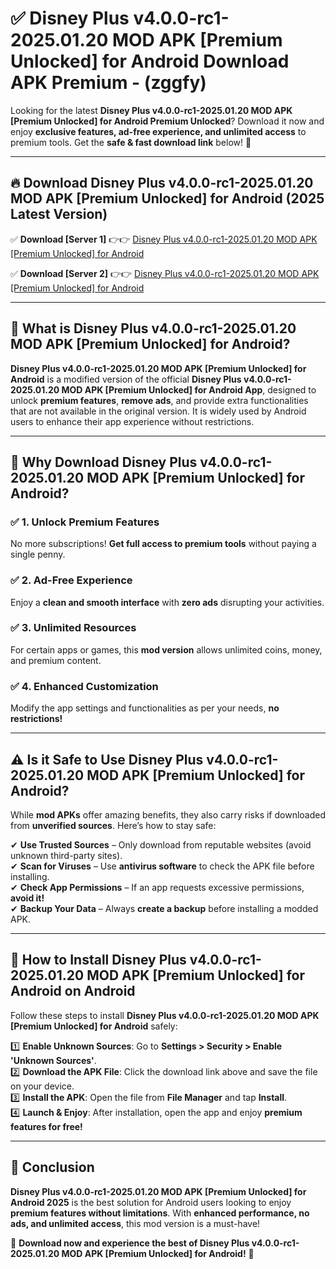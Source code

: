 
# ✅ Disney  Plus v4.0.0-rc1-2025.01.20 MOD APK [Premium Unlocked] for Android Download APK Premium -  (zggfy) 

Looking for the latest **Disney  Plus v4.0.0-rc1-2025.01.20 MOD APK [Premium Unlocked] for Android Premium Unlocked**? Download it now and enjoy **exclusive features, ad-free experience, and unlimited access** to premium tools. Get the **safe & fast download link** below! 🚀

---

## 🔥 Download Disney  Plus v4.0.0-rc1-2025.01.20 MOD APK [Premium Unlocked] for Android (2025 Latest Version)

✅ **Download [Server 1]** 👉👉 [Disney  Plus v4.0.0-rc1-2025.01.20 MOD APK [Premium Unlocked] for Android ](https://apkcomod.com?title=Disney__Plus_v4.0.0-rc1-2025.01.20_MOD_APK_[Premium_Unlocked]_for_Android)  

✅ **Download [Server 2]** 👉👉 [Disney  Plus v4.0.0-rc1-2025.01.20 MOD APK [Premium Unlocked] for Android ](https://apkcomod.com?title=Disney__Plus_v4.0.0-rc1-2025.01.20_MOD_APK_[Premium_Unlocked]_for_Android)  


---

## 📌 What is Disney  Plus v4.0.0-rc1-2025.01.20 MOD APK [Premium Unlocked] for Android?

**Disney  Plus v4.0.0-rc1-2025.01.20 MOD APK [Premium Unlocked] for Android** is a modified version of the official **Disney  Plus v4.0.0-rc1-2025.01.20 MOD APK [Premium Unlocked] for Android App**, designed to unlock **premium features**, **remove ads**, and provide extra functionalities that are not available in the original version. It is widely used by Android users to enhance their app experience without restrictions.

---

## 🌟 Why Download Disney  Plus v4.0.0-rc1-2025.01.20 MOD APK [Premium Unlocked] for Android?

### ✅ 1. Unlock Premium Features
No more subscriptions! **Get full access to premium tools** without paying a single penny.

### ✅ 2. Ad-Free Experience
Enjoy a **clean and smooth interface** with **zero ads** disrupting your activities.

### ✅ 3. Unlimited Resources
For certain apps or games, this **mod version** allows unlimited coins, money, and premium content.

### ✅ 4. Enhanced Customization
Modify the app settings and functionalities as per your needs, **no restrictions!**

---

## ⚠️ Is it Safe to Use Disney  Plus v4.0.0-rc1-2025.01.20 MOD APK [Premium Unlocked] for Android?

While **mod APKs** offer amazing benefits, they also carry risks if downloaded from **unverified sources**. Here’s how to stay safe:

✔ **Use Trusted Sources** – Only download from reputable websites (avoid unknown third-party sites).  
✔ **Scan for Viruses** – Use **antivirus software** to check the APK file before installing.  
✔ **Check App Permissions** – If an app requests excessive permissions, **avoid it!**  
✔ **Backup Your Data** – Always **create a backup** before installing a modded APK.

---

## 📲 How to Install Disney  Plus v4.0.0-rc1-2025.01.20 MOD APK [Premium Unlocked] for Android on Android

Follow these steps to install **Disney  Plus v4.0.0-rc1-2025.01.20 MOD APK [Premium Unlocked] for Android** safely:

1️⃣ **Enable Unknown Sources**: Go to **Settings > Security > Enable 'Unknown Sources'**.  
2️⃣ **Download the APK File**: Click the download link above and save the file on your device.  
3️⃣ **Install the APK**: Open the file from **File Manager** and tap **Install**.  
4️⃣ **Launch & Enjoy**: After installation, open the app and enjoy **premium features for free!**

---

## 🚀 Conclusion

**Disney  Plus v4.0.0-rc1-2025.01.20 MOD APK [Premium Unlocked] for Android 2025** is the best solution for Android users looking to enjoy **premium features without limitations**. With **enhanced performance, no ads, and unlimited access**, this mod version is a must-have!

🔻 **Download now and experience the best of Disney  Plus v4.0.0-rc1-2025.01.20 MOD APK [Premium Unlocked] for Android!** 🔻

